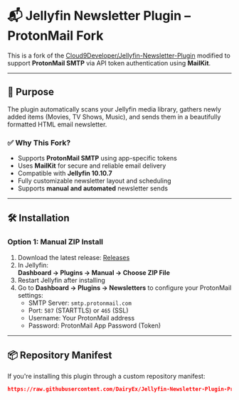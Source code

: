 # 📬 Jellyfin Newsletter Plugin – ProtonMail Fork

This is a fork of the [Cloud9Developer/Jellyfin-Newsletter-Plugin](https://github.com/Cloud9Developer/Jellyfin-Newsletter-Plugin) modified to support **ProtonMail SMTP** via API token authentication using **MailKit**.

---

## 🎯 Purpose

The plugin automatically scans your Jellyfin media library, gathers newly added items (Movies, TV Shows, Music), and sends them in a beautifully formatted HTML email newsletter.

### ✅ Why This Fork?

- Supports **ProtonMail SMTP** using app-specific tokens
- Uses **MailKit** for secure and reliable email delivery
- Compatible with **Jellyfin 10.10.7**
- Fully customizable newsletter layout and scheduling
- Supports **manual and automated** newsletter sends

---

## 🛠️ Installation

### Option 1: Manual ZIP Install
1. Download the latest release: [Releases](https://github.com/DairyEx/Jellyfin-Newsletter-Plugin-Protonmail/releases)
2. In Jellyfin:  
   **Dashboard → Plugins → Manual → Choose ZIP File**
3. Restart Jellyfin after installing
4. Go to **Dashboard → Plugins → Newsletters** to configure your ProtonMail settings:
   - SMTP Server: `smtp.protonmail.com`
   - Port: `587` (STARTTLS) or `465` (SSL)
   - Username: Your ProtonMail address
   - Password: ProtonMail App Password (Token)

---

## 📦 Repository Manifest

If you're installing this plugin through a custom repository manifest:

```json
https://raw.githubusercontent.com/DairyEx/Jellyfin-Newsletter-Plugin-Protonmail/master/manifest.json

